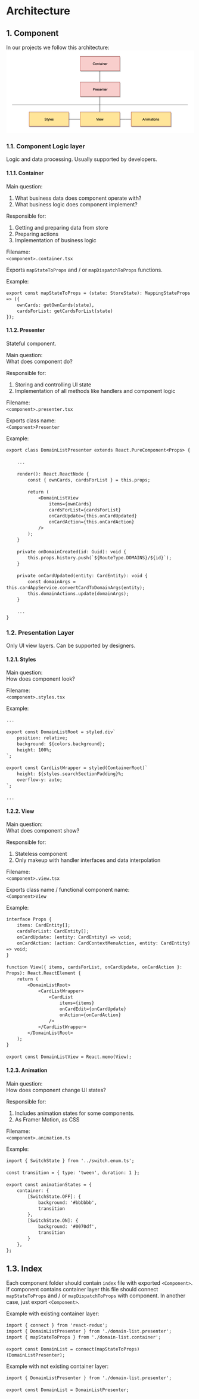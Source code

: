 # Architecture

## 1. Component

In our projects we follow this architecture:
![Architecture](assets/architecture.png)

### 1.1. Component Logic layer

Logic and data processing. Usually supported by developers.

#### 1.1.1. Container

Main question:
1. What business data does component operate with? 
2. What business logic does component implement?

Responsible for:
1. Getting and preparing data from store
2. Preparing actions
3. Implementation of business logic

Filename:\
`<component>.container.tsx`

Exports `mapStateToProps` and / or `mapDispatchToProps` functions.

Example:
```
export const mapStateToProps = (state: StoreState): MappingStateProps => ({
    ownCards: getOwnCards(state),
    cardsForList: getCardsForList(state)
});
```

#### 1.1.2. Presenter

Stateful component.

Main question:\
What does component do?

Responsible for:
1. Storing and controlling UI state
2. Implementation of all methods like handlers and component logic

Filename:\
`<component>.presenter.tsx`

Exports class name:\
`<Component>Presenter`

Example:
```
export class DomainListPresenter extends React.PureComponent<Props> {
    
    ...

    render(): React.ReactNode {
        const { ownCards, cardsForList } = this.props;
    
        return (
            <DomainListView
                items={ownCards}
                cardsForList={cardsForList}
                onCardUpdate={this.onCardUpdated}
                onCardAction={this.onCardAction}
            />
        );
    }

    private onDomainCreated(id: Guid): void {
        this.props.history.push(`${RouteType.DOMAINS}/${id}`);
    }

    private onCardUpdated(entity: CardEntity): void {
        const domainArgs = this.cardAppService.convertCardToDomainArgs(entity);
        this.domainActions.update(domainArgs);
    }

    ...
}
```

### 1.2. Presentation Layer

Only UI view layers. Can be supported by designers.

#### 1.2.1. Styles 

Main question:\
How does component look?

Filename:\
`<component>.styles.tsx`

Example:
```
...

export const DomainListRoot = styled.div`
    position: relative;
    background: ${colors.background};
    height: 100%;
`;

export const CardListWrapper = styled(ContainerRoot)`
    height: ${styles.searchSectionPadding}%;
    overflow-y: auto;
`;

...
```

#### 1.2.2. View 

Main question:\
What does component show?

Responsible for:
1. Stateless component
2. Only makeup with handler interfaces and data interpolation
 
Filename:\
`<component>.view.tsx`

Exports class name / functional component name:\
`<Component>View`

Example:
```
interface Props {
    items: CardEntity[];
    cardsForList: CardEntity[];
    onCardUpdate: (entity: CardEntity) => void;
    onCardAction: (action: CardContextMenuAction, entity: CardEntity) => void;
}

function View({ items, cardsForList, onCardUpdate, onCardAction }: Props): React.ReactElement {
    return (
        <DomainListRoot>
            <CardListWrapper>
                <CardList
                    items={items}
                    onCardEdit={onCardUpdate}
                    onAction={onCardAction}
                />
            </CardListWrapper>
        </DomainListRoot>
    );
}

export const DomainListView = React.memo(View);
```

#### 1.2.3. Animation

Main question:\
How does component change UI states?

Responsible for:
1. Includes animation states for some components.
2. As Framer Motion, as CSS

Filename:\
`<component>.animation.ts`

Example:
```
import { SwitchState } from '../switch.enum.ts';

const transition = { type: 'tween', duration: 1 };

export const animationStates = {
    container: {
        [SwitchState.OFF]: {
            background: '#bbbbbb',
            transition
        },
        [SwitchState.ON]: {
            background: '#0070df',
            transition
        }
    },
};
```

## 1.3. Index
 
Each component folder should contain `index` file with exported 
`<Component>`. If component contains container layer this file should
connect `mapStateToProps` and / or `mapDispatchToProps` with component.
In another case, just export `<Component>`.

Example with existing container layer:
```
import { connect } from 'react-redux';
import { DomainListPresenter } from './domain-list.presenter';
import { mapStateToProps } from './domain-list.container';

export const DomainList = connect(mapStateToProps)(DomainListPresenter);
```

Example with not existing container layer:
```
import { DomainListPresenter } from './domain-list.presenter';

export const DomainList = DomainListPresenter;
```
